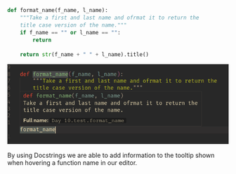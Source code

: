 ```python
def format_name(f_name, l_name):
    """Take a first and last name and ofrmat it to return the
    title case version of the name."""
    if f_name == "" or l_name == "":
        return

    return str(f_name + " " + l_name).title()
```

![](Pictures/Docstrings%20-%20Docstring%20Tooltip.png)

By using Docstrings we are able to add information to the tooltip shown when hovering a function name in our editor. 